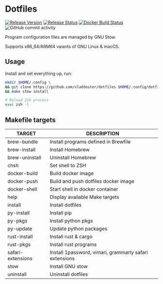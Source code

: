 # Dotfiles

[![Release Version](https://img.shields.io/github/v/release/vladdoster/dotfiles)](https://github.com/vladdoster/dotfiles/releases/latest)
[![Release Status](https://img.shields.io/github/workflow/status/vladdoster/dotfiles/Release?label=build)](https://github.com/vladdoster/dotfiles/actions/workflows/release.yml)
[![Docker Build Status](https://img.shields.io/docker/cloud/build/vdoster/dotfiles)](https://hub.docker.com/repository/docker/vdoster/dotfiles)
![GitHub commit activity](https://img.shields.io/github/commit-activity/m/vladdoster/dotfiles)

Program configuration files are managed by GNU Stow.

Supports x86\_64/ARM64 vaiants of GNU Linux & macOS.

## Usage

Install and set everything up, run:

```zsh
mkdir $HOME/.config \
&& git clone https://github.com/vladdoster/dotfiles $HOME/.config/dotfiles \
&& make stow install

# Reload Zsh process
exec zsh -l
```

## Makefile targets

| TARGET            | DESCRIPTION                                            |
| ----------------- | ------------------------------------------------------ |
| brew-bundle       | Install programs defined in Brewfile                   |
| brew-install      | Install Homebrew                                       |
| brew-uninstall    | Uninstall Homebrew                                     |
| chsh              | Set shell to ZSH                                       |
| docker-build      | Build docker image                                     |
| docker-push       | Build and push dotfiles docker image                   |
| docker-shell      | Start shell in docker container                        |
| help              | Display available Make targets                         |
| install           | Install dotfiles                                       |
| py-install        | Install pip                                            |
| py-pkgs           | Install python pkgs                                    |
| py-update         | Update python packages                                 |
| rust-install      | Install rust & cargo                                   |
| rust-pkgs         | Install rust programs                                  |
| safari-extensions | Install 1password, vimari, grammarly safari extensions |
| stow              | Install GNU stow                                       |
| uninstall         | Uninstall dotfiles                                     |
